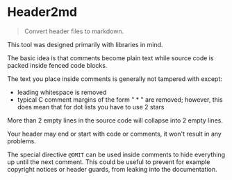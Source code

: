 # Header2md
> Convert header files to markdown.

This tool was designed primarily with libraries in mind.

The basic idea is that comments become plain text
while source code is packed inside fenced code blocks.

The text you place inside comments is generally not tampered with except:
+ leading whitespace is removed
+ typical C comment margins of the form " * " are removed;
however, this does mean that for dot lists you have to use 2 stars

More than 2 empty lines in the source code will collapse into 2 empty lines.

Your header may end or start with code or comments,
it won't result in any problems.

The special directive `@OMIT` can be used inside comments to hide everything
up until the next comment.
This could be useful to prevent for example copyright notices or header guards,
from leaking into the documentation.
